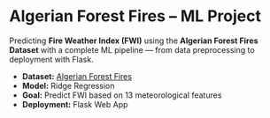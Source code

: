 #  Algerian Forest Fires – ML Project
Predicting **Fire Weather Index (FWI)** using the **Algerian Forest Fires Dataset** with a complete ML pipeline — from data preprocessing to deployment with Flask.
 
- **Dataset:** [Algerian Forest Fires](https://archive.ics.uci.edu/ml/datasets/Algerian+Forest+Fires+Dataset)  
- **Model:** Ridge Regression  
- **Goal:** Predict FWI based on 13 meteorological features  
- **Deployment:** Flask Web App
